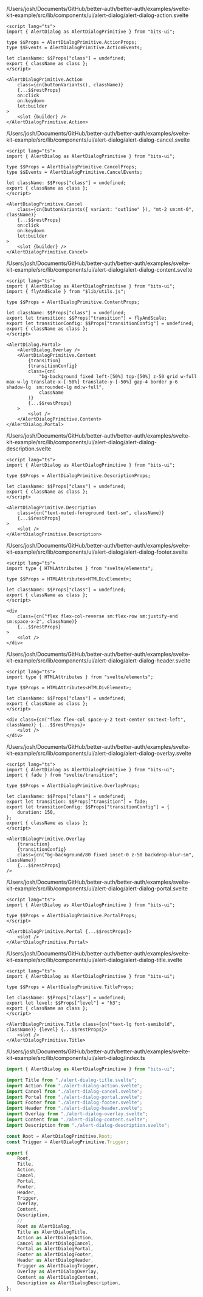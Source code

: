 /Users/josh/Documents/GitHub/better-auth/better-auth/examples/svelte-kit-example/src/lib/components/ui/alert-dialog/alert-dialog-action.svelte
```
<script lang="ts">
import { AlertDialog as AlertDialogPrimitive } from "bits-ui";

type $$Props = AlertDialogPrimitive.ActionProps;
type $$Events = AlertDialogPrimitive.ActionEvents;

let className: $$Props["class"] = undefined;
export { className as class };
</script>

<AlertDialogPrimitive.Action
	class={cn(buttonVariants(), className)}
	{...$$restProps}
	on:click
	on:keydown
	let:builder
>
	<slot {builder} />
</AlertDialogPrimitive.Action>

```
/Users/josh/Documents/GitHub/better-auth/better-auth/examples/svelte-kit-example/src/lib/components/ui/alert-dialog/alert-dialog-cancel.svelte
```
<script lang="ts">
import { AlertDialog as AlertDialogPrimitive } from "bits-ui";

type $$Props = AlertDialogPrimitive.CancelProps;
type $$Events = AlertDialogPrimitive.CancelEvents;

let className: $$Props["class"] = undefined;
export { className as class };
</script>

<AlertDialogPrimitive.Cancel
	class={cn(buttonVariants({ variant: "outline" }), "mt-2 sm:mt-0", className)}
	{...$$restProps}
	on:click
	on:keydown
	let:builder
>
	<slot {builder} />
</AlertDialogPrimitive.Cancel>

```
/Users/josh/Documents/GitHub/better-auth/better-auth/examples/svelte-kit-example/src/lib/components/ui/alert-dialog/alert-dialog-content.svelte
```
<script lang="ts">
import { AlertDialog as AlertDialogPrimitive } from "bits-ui";
import { flyAndScale } from "$lib/utils.js";

type $$Props = AlertDialogPrimitive.ContentProps;

let className: $$Props["class"] = undefined;
export let transition: $$Props["transition"] = flyAndScale;
export let transitionConfig: $$Props["transitionConfig"] = undefined;
export { className as class };
</script>

<AlertDialog.Portal>
	<AlertDialog.Overlay />
	<AlertDialogPrimitive.Content
		{transition}
		{transitionConfig}
		class={cn(
			"bg-background fixed left-[50%] top-[50%] z-50 grid w-full max-w-lg translate-x-[-50%] translate-y-[-50%] gap-4 border p-6 shadow-lg  sm:rounded-lg md:w-full",
			className
		)}
		{...$$restProps}
	>
		<slot />
	</AlertDialogPrimitive.Content>
</AlertDialog.Portal>

```
/Users/josh/Documents/GitHub/better-auth/better-auth/examples/svelte-kit-example/src/lib/components/ui/alert-dialog/alert-dialog-description.svelte
```
<script lang="ts">
import { AlertDialog as AlertDialogPrimitive } from "bits-ui";

type $$Props = AlertDialogPrimitive.DescriptionProps;

let className: $$Props["class"] = undefined;
export { className as class };
</script>

<AlertDialogPrimitive.Description
	class={cn("text-muted-foreground text-sm", className)}
	{...$$restProps}
>
	<slot />
</AlertDialogPrimitive.Description>

```
/Users/josh/Documents/GitHub/better-auth/better-auth/examples/svelte-kit-example/src/lib/components/ui/alert-dialog/alert-dialog-footer.svelte
```
<script lang="ts">
import type { HTMLAttributes } from "svelte/elements";

type $$Props = HTMLAttributes<HTMLDivElement>;

let className: $$Props["class"] = undefined;
export { className as class };
</script>

<div
	class={cn("flex flex-col-reverse sm:flex-row sm:justify-end sm:space-x-2", className)}
	{...$$restProps}
>
	<slot />
</div>

```
/Users/josh/Documents/GitHub/better-auth/better-auth/examples/svelte-kit-example/src/lib/components/ui/alert-dialog/alert-dialog-header.svelte
```
<script lang="ts">
import type { HTMLAttributes } from "svelte/elements";

type $$Props = HTMLAttributes<HTMLDivElement>;

let className: $$Props["class"] = undefined;
export { className as class };
</script>

<div class={cn("flex flex-col space-y-2 text-center sm:text-left", className)} {...$$restProps}>
	<slot />
</div>

```
/Users/josh/Documents/GitHub/better-auth/better-auth/examples/svelte-kit-example/src/lib/components/ui/alert-dialog/alert-dialog-overlay.svelte
```
<script lang="ts">
import { AlertDialog as AlertDialogPrimitive } from "bits-ui";
import { fade } from "svelte/transition";

type $$Props = AlertDialogPrimitive.OverlayProps;

let className: $$Props["class"] = undefined;
export let transition: $$Props["transition"] = fade;
export let transitionConfig: $$Props["transitionConfig"] = {
	duration: 150,
};
export { className as class };
</script>

<AlertDialogPrimitive.Overlay
	{transition}
	{transitionConfig}
	class={cn("bg-background/80 fixed inset-0 z-50 backdrop-blur-sm", className)}
	{...$$restProps}
/>

```
/Users/josh/Documents/GitHub/better-auth/better-auth/examples/svelte-kit-example/src/lib/components/ui/alert-dialog/alert-dialog-portal.svelte
```
<script lang="ts">
import { AlertDialog as AlertDialogPrimitive } from "bits-ui";

type $$Props = AlertDialogPrimitive.PortalProps;
</script>

<AlertDialogPrimitive.Portal {...$$restProps}>
	<slot />
</AlertDialogPrimitive.Portal>

```
/Users/josh/Documents/GitHub/better-auth/better-auth/examples/svelte-kit-example/src/lib/components/ui/alert-dialog/alert-dialog-title.svelte
```
<script lang="ts">
import { AlertDialog as AlertDialogPrimitive } from "bits-ui";

type $$Props = AlertDialogPrimitive.TitleProps;

let className: $$Props["class"] = undefined;
export let level: $$Props["level"] = "h3";
export { className as class };
</script>

<AlertDialogPrimitive.Title class={cn("text-lg font-semibold", className)} {level} {...$$restProps}>
	<slot />
</AlertDialogPrimitive.Title>

```
/Users/josh/Documents/GitHub/better-auth/better-auth/examples/svelte-kit-example/src/lib/components/ui/alert-dialog/index.ts
```typescript
import { AlertDialog as AlertDialogPrimitive } from "bits-ui";

import Title from "./alert-dialog-title.svelte";
import Action from "./alert-dialog-action.svelte";
import Cancel from "./alert-dialog-cancel.svelte";
import Portal from "./alert-dialog-portal.svelte";
import Footer from "./alert-dialog-footer.svelte";
import Header from "./alert-dialog-header.svelte";
import Overlay from "./alert-dialog-overlay.svelte";
import Content from "./alert-dialog-content.svelte";
import Description from "./alert-dialog-description.svelte";

const Root = AlertDialogPrimitive.Root;
const Trigger = AlertDialogPrimitive.Trigger;

export {
	Root,
	Title,
	Action,
	Cancel,
	Portal,
	Footer,
	Header,
	Trigger,
	Overlay,
	Content,
	Description,
	//
	Root as AlertDialog,
	Title as AlertDialogTitle,
	Action as AlertDialogAction,
	Cancel as AlertDialogCancel,
	Portal as AlertDialogPortal,
	Footer as AlertDialogFooter,
	Header as AlertDialogHeader,
	Trigger as AlertDialogTrigger,
	Overlay as AlertDialogOverlay,
	Content as AlertDialogContent,
	Description as AlertDialogDescription,
};

```
